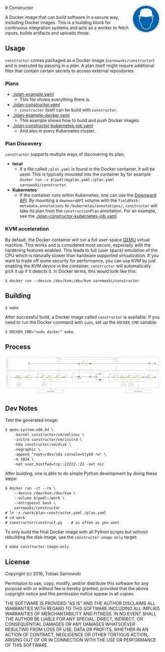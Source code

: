 <img src="head.png" align="right" height="90"/>
# Constructor

A Docker image that can build software in a secure way, including Docker images. This is a building block for
continuous integration systems and acts as a worker to fetch inputs, builds artifacts and uploads those.

## Usage

`constructor` comes packaged as a Docker image (`sarnowski/constructor`) and is executed by passing in a *plan*.
A plan itself might require additional files that contain certain secrets to access external repositories.

### Plans

* [./plan-example.yaml](plan-example.yaml)
  * This file shows everything there is.
* [./plan-constructor.yaml](plan-constructor.yaml)
  * `constructor` itself can be build with `constructor`.
* [./plan-example-docker.yaml](plan-example-docker.yaml)
  * This example shows how to build and push Docker images.
* [./plan-constructor-kubernetes-job.yaml](plan-constructor-kubernetes-job.yaml)
  * And also in every Kubernetes cluster.

### Plan Discovery

`constructor` supports multiple ways of discovering its plan:

* **local**
  * If a file called `/plan.yaml` is found in the Docker container, it will be used. This is typically mounted into the
    container by for example `docker run -v $(pwd)/myplan.yaml:/plan.yaml sarnowski/constructor`.
* **Kubernetes**
  * If the container runs within Kubernetes, one can use the
    [Downward API](http://kubernetes.io/docs/user-guide/downward-api/). By mounting a `downwardAPI` volume with the 
    `fieldPath: metadata.annotations` to `/kubernetes/annotations/`, `constructor` will take its plan from the
    `constructionPlan` annotation. For an example, see the
    [./plan-constructor-kubernetes-job.yaml](plan-constructor-kubernetes-job.yaml).

### KVM acceleration

By default, the Docker container will run a full user-space [QEMU](http://www.qemu.org) virtual machine. This works
and is considered most secure, especially with the hardening features enabled. This leads to full (user space)
emulation of the CPU which is naturally slower than hardware supported virtualization. If you want to trade off some 
security for performance, you can use KVM by just enabling the KVM device in the container. `constructor` will
automatically pick it up if it detects it. In Docker terms, this would look like this:

    $ docker run --device /dev/kvm:/dev/kvm sarnowski/constructor

## Building

    $ make

After successful build, a Docker image called `constructor` is available. If you need to run the Docker command with
`sudo`, set up the `DOCKER_CMD` variable:

    $ DOCKER_CMD="sudo docker" make

## Process

[![Constructor BPMN diagram](constructor.png)](constructor.png)

## Dev Notes

Test the generated image:

    $ qemu-system-x86_64 \
        -kernel constructor/vm/vmlinuz \
        -initrd constructor/vm/initrd \
        -hda constructor/vm/disk \
        -nographic \
        -append "root=/dev/sda console=ttyS0 rw" \
        -m 1024 \
        -net user,hostfwd=tcp::22222-:22 -net nic

After building, one is able to do simple Python development by doing these steps:

    $ docker run -it --rm \
        --device /dev/kvm:/dev/kvm \
        --volume $(pwd):/work \
        --entrypoint bash \
        sarnowski/constructor
    # ln -s /work/plan-constructor.yaml /plan.yaml
    # cd work
    # constructor/construct.py    # as often as you want

To only build the final Docker image with all Python scripts but without rebuilding the disk image, use the
`constructor-image-only` target:

    $ make constructor-image-only

## License

Copyright (c) 2016, Tobias Sarnowski

Permission to use, copy, modify, and/or distribute this software for any purpose with or without fee is hereby granted,
provided that the above copyright notice and this permission notice appear in all copies.

THE SOFTWARE IS PROVIDED "AS IS" AND THE AUTHOR DISCLAIMS ALL WARRANTIES WITH REGARD TO THIS SOFTWARE INCLUDING ALL
IMPLIED WARRANTIES OF MERCHANTABILITY AND FITNESS. IN NO EVENT SHALL THE AUTHOR BE LIABLE FOR ANY SPECIAL, DIRECT,
INDIRECT, OR CONSEQUENTIAL DAMAGES OR ANY DAMAGES WHATSOEVER RESULTING FROM LOSS OF USE, DATA OR PROFITS, WHETHER IN AN
ACTION OF CONTRACT, NEGLIGENCE OR OTHER TORTIOUS ACTION, ARISING OUT OF OR IN CONNECTION WITH THE USE OR PERFORMANCE OF
THIS SOFTWARE.
